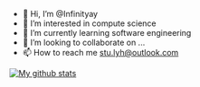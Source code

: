 - 👋 Hi, I’m @Infinityay
- 👀 I’m interested in compute science
- 🌱 I’m currently learning software engineering
- 💞️ I’m looking to collaborate on ...
- 📫 How to reach me stu.lyh@outlook.com

<!---
Infinityay/Infinityay is a ✨ special ✨ repository because its `README.md` (this file) appears on your GitHub profile.
You can click the Preview link to take a look at your changes.
--->
[![My github stats](https://github-readme-stats.vercel.app/api?username=infinityay)](https://github.com/anuraghazra/github-readme-stats)
